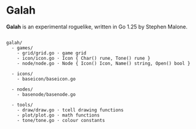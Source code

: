 # Galah

**Galah** is an experimental roguelike, written in Go 1.25 by Stephen Malone.

```

galah/
  - games/
    - grid/grid.go · game grid
    - icon/icon.go · Icon { Char() rune, Tone() rune }
    - node/node.go · Node { Icon() Icon, Name() string, Open() bool }

  - icons/
    - baseicon/baseicon.go

  - nodes/
    - basenode/basenode.go

  - tools/
    - draw/draw.go · tcell drawing functions
    - plot/plot.go · math functions
    - tone/tone.go · colour constants
```

